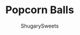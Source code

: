 ---
layout: ../../layouts/MarkdownPostLayout.astro
title: Popcorn Balls
author: ShugarySweets
pubDate: 2021-10-16
description: "Transform plain popcorn into delicious treats! These Popcorn Balls are made from scratch with a soft, sweet taste. Give them as gifts or keep them all to yourself!"
image_url: https://www.shugarysweets.com/wp-content/uploads/2021/10/popcorn-balls-facebook.jpg
tags: ["Desserts","American"]
calories: 698
protein: 8
carbohydrates: 81
fats: 39
fiber: 10
ingredients: ["⅓ cup water","¼ cup unsalted butter (plus additional for buttering bowl, spatula and hands)","⅓ cup light corn syrup","1 cup granulated sugar","1 teaspoon kosher salt","1 teaspoon vanilla extract","12-13 cups of popped popcorn* (1 cup of unpopped popcorn kernels)"]
serves: 12
time: "30 minutes"
prepTime: "20 minutes"
instructions: ["Use my microwave popcorn method. Place ½ cup popcorn kernels in a glass microwave safe bowl. Cover bowl with microwave safe plate. Microwave for 2-5 minutes, or until there are 1-2 seconds between popping kernels. (*mine took exactly 5 minutes). Carefully remove the bowl from the microwave. It will be hot.","Pour popped popcorn into a very large buttered bowl and set aside. I like to use the top of a cake saver.  It’s deep enough to hold all the popcorn and makes it super easy to stir when adding the sauce. You'll need to make TWO batches of microwave popcorn, for a total of 1 cup kernels, and about 12 cups popped corn.","In a medium saucepan, add water and butter and heat over medium low heat until the butter is melted.","Add in the corn syrup, sugar and salt and continue heating over medium low heat, stirring constantly with a metal spoon, until the mixture starts to simmer. There will be tiny bubbles that begin to form around the edge of the pot. When the entire surface is covered with bubbles, the sauce is at a simmer. This will take about 5 minutes.","Continue to heat, over medium-low heat, stirring constantly. Continue to check the temperature of the sauce with a digital or candy thermometer until it reaches temperature of between 235- 240℉. This will take approximately 7-8 minutes. Remove the sauce from the heat and stir in the vanilla extract.","Drizzle the sauce over the popped popcorn and stir with a buttered rubber spatula, until all the popcorn is coated. Make sure the sauce that has collected on the bottom of the bowl is evenly distributed. Let the popcorn mixture cool slightly and lay out a large piece of parchment paper or waxed paper on the countertop.  ","With buttered hands, cup the popcorn mixture, pressing together lightly, until it holds together and forms a ball, about the size of a baseball. Place on the parchment or waxed paper to set. Repeat until all the popcorn mixture has been formed into balls.","Cool and transfer the popcorn balls into individual baggies that seal or use fold top baggies and tie with festive ribbon."]
nutrition: ["698 calories","81 grams carbohydrates","10 milligrams cholesterol","39 grams fat","10 grams fiber","8 grams protein","10 grams saturated fat","896 grams sodium","24 grams sugar","10 grams trans fat","25 grams unsaturated fat"]
---